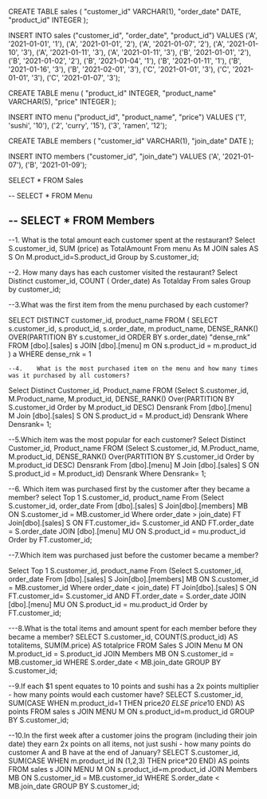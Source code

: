 

CREATE TABLE sales (
  "customer_id" VARCHAR(1),
  "order_date" DATE,
  "product_id" INTEGER
);

INSERT INTO sales
  ("customer_id", "order_date", "product_id")
VALUES
  ('A', '2021-01-01', '1'),
  ('A', '2021-01-01', '2'),
  ('A', '2021-01-07', '2'),
  ('A', '2021-01-10', '3'),
  ('A', '2021-01-11', '3'),
  ('A', '2021-01-11', '3'),
  ('B', '2021-01-01', '2'),
  ('B', '2021-01-02', '2'),
  ('B', '2021-01-04', '1'),
  ('B', '2021-01-11', '1'),
  ('B', '2021-01-16', '3'),
  ('B', '2021-02-01', '3'),
  ('C', '2021-01-01', '3'),
  ('C', '2021-01-01', '3'),
  ('C', '2021-01-07', '3');
 

CREATE TABLE menu (
  "product_id" INTEGER,
  "product_name" VARCHAR(5),
  "price" INTEGER
);

INSERT INTO menu
  ("product_id", "product_name", "price")
VALUES
  ('1', 'sushi', '10'),
  ('2', 'curry', '15'),
  ('3', 'ramen', '12');
  

CREATE TABLE members (
  "customer_id" VARCHAR(1),
  "join_date" DATE
);

INSERT INTO members
  ("customer_id", "join_date")
VALUES
  ('A', '2021-01-07'),
  ('B', '2021-01-09');


  SELECT *
  FROM Sales

  --
  SELECT *
  FROM Menu

  --
  SELECT *
  FROM Members
  --
  --1.	What is the total amount each customer spent at the restaurant?
  Select S.customer_id, 
  SUM (price) as TotalAmount
  From menu As M 
  JOIN sales 
  AS S On M.product_id=S.product_id
  Group by S.customer_id;

  --2. How many days has each customer visited the restaurant?
  Select
  Distinct
  customer_id,
  COUNT ( Order_date) 
  As Totalday 
  From sales
  Group by 
  customer_id;

  --3.What was the first item from the menu purchased by each customer?

 SELECT 
 DISTINCT
 customer_id,
 product_name
 FROM
 ( SELECT 
s.customer_id,
 s.product_id, 
s.order_date, 
m.product_name,
 DENSE_RANK() OVER(PARTITION BY s.customer_id ORDER BY s.order_date) "dense_rnk"
 FROM [dbo].[sales] s
 JOIN [dbo].[menu] m
 ON s.product_id = m.product_id
 ) a
 WHERE dense_rnk = 1


	--4.	What is the most purchased item on the menu and how many times was it purchased by all customers?
Select 
Distinct
Customer_id, 
Product_name
 FROM 
(Select S.customer_id,
 M.Product_name, 
M.product_id,
 DENSE_RANK() Over(PARTITION BY S.customer_id 
Order by M.product_id DESC) Densrank From [dbo].[menu] M 
Join [dbo].[sales] S ON S.product_id = M.product_id) Densrank
 Where Densrank= 1;


 --5.Which item was the most popular for each customer?
 Select
	Distinct
	Customer_id,
	Product_name
FROM
(Select 
	S.customer_id,
	M.Product_name,
	M.product_id,
DENSE_RANK() Over(PARTITION BY S.customer_id Order by M.product_id DESC) Densrank
From
	[dbo].[menu] M
	Join [dbo].[sales] S
ON
	S.product_id = M.product_id) Densrank
Where
	Densrank= 1;

 --6.	Which item was purchased first by the customer after they became a member?
 select 
	Top 1
	S.customer_id,
	product_name
From
(Select 
	S.customer_id,
	order_date 
From
	[dbo].[sales] S
Join[dbo].[members] MB
ON
	S.customer_id = MB.customer_id
Where order_date > join_date) FT
Join[dbo].[sales] S
ON
FT.customer_id= S.customer_id AND FT.order_date = S.order_date
JOIN [dbo].[menu] MU
ON
S.product_id = mu.product_id
Order by FT.customer_id;

  --7.Which item was purchased just before the customer became a member?

  Select 
	Top 1
	S.customer_id,
	product_name
From
(Select 
	S.customer_id,
	order_date 
From
	[dbo].[sales] S
Join[dbo].[members] MB
ON
	S.customer_id = MB.customer_id
Where order_date < join_date) FT
Join[dbo].[sales] S
ON
FT.customer_id= S.customer_id AND FT.order_date = S.order_date
JOIN [dbo].[menu] MU
ON
S.product_id = mu.product_id
Order by FT.customer_id;


---8.What is the total items and amount spent for each member before they became a member?
 SELECT
 S.customer_id,
 COUNT(S.product_id) AS totalitems,
 SUM(M.price) AS totalprice
 FROM  Sales S
 JOIN Menu M
 ON M.product_id = S.product_id
 JOIN Members MB
 ON S.customer_id = MB.customer_id
 WHERE S.order_date < MB.join_date
 GROUP BY 
	S.customer_id;


--9.If each $1 spent equates to 10 points and sushi has a 2x points multiplier - how many points would each customer have?
SELECT
S.customer_id,
	SUM(CASE 
	WHEN m.product_id=1 
	THEN price*20 
	ELSE price*10 
	END) AS points
FROM sales s
JOIN
	MENU M
ON s.product_id=m.product_id
GROUP BY
	S.customer_id;


--10.In the first week after a customer joins the program (including their join date) they earn 2x points on all items, not just sushi - how many points do customer A and B have at the end of January?
SELECT
S.customer_id,
SUM(CASE
	WHEN m.product_id IN (1,2,3)
	THEN price*20
	END)
	AS points
FROM sales s
JOIN
	MENU M
ON s.product_id=m.product_id
JOIN Members MB
 ON S.customer_id = MB.customer_id
 WHERE S.order_date < MB.join_date
 GROUP BY 
 S.customer_id;



 
